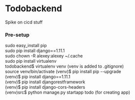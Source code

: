# Todobackend
Spike on cicd stuff

### Pre-setup
sudo easy_install pip  
sudo pip install django==1.11.1  
sudo chown -R alexey:alexey ~/.cache  
sudo pip install virtualenv  
todobackend$ virtualenv venv (venv is added to .gitignore)  
source venv/bin/activate
(venv)$ pip install pip --upgrade  
(venv)$ pip install django==1.11.1  
(venv)$ pip install djangorestframework  
(venv)$ pip install django-cors-headers  
(venv)src$ python manage.py startapp todo (for creating app)  